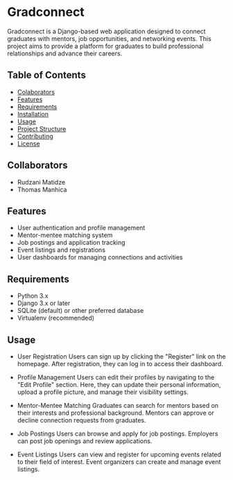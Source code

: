 # Gradconnect

Gradconnect is a Django-based web application designed to connect graduates with mentors, job opportunities, and networking events. This project aims to provide a platform for graduates to build professional relationships and advance their careers.

## Table of Contents
- [Colaborators](#Collaborators)
- [Features](#features)
- [Requirements](#requirements)
- [Installation](#installation)
- [Usage](#usage)
- [Project Structure](#project-structure)
- [Contributing](#contributing)
- [License](#license)

## Collaborators
- Rudzani Matidze
- Thomas Manhica
## Features
- User authentication and profile management
- Mentor-mentee matching system
- Job postings and application tracking
- Event listings and registrations
- User dashboards for managing connections and activities

## Requirements
- Python 3.x
- Django 3.x or later
- SQLite (default) or other preferred database
- Virtualenv (recommended)

## Usage
- User Registration
Users can sign up by clicking the "Register" link on the homepage. After registration, they can log in to access their dashboard.

- Profile Management
Users can edit their profiles by navigating to the "Edit Profile" section. Here, they can update their personal information, upload a profile picture, and manage their visibility settings.

- Mentor-Mentee Matching
Graduates can search for mentors based on their interests and professional background. Mentors can approve or decline connection requests from graduates.

- Job Postings
Users can browse and apply for job postings. Employers can post job openings and review applications.

- Event Listings
Users can view and register for upcoming events related to their field of interest. Event organizers can create and manage event listings.